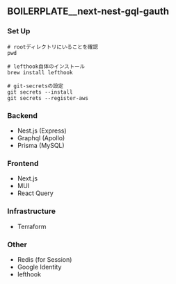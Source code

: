 ## BOILERPLATE__next-nest-gql-gauth

### Set Up

```
# rootディレクトリにいることを確認
pwd

# lefthook自体のインストール
brew install lefthook

# git-secretsの設定
git secrets --install
git secrets --register-aws
```

### Backend

- Nest.js (Express)
- Graphql (Apollo)
- Prisma (MySQL)

### Frontend

- Next.js
- MUI
- React Query

### Infrastructure

- Terraform

### Other

- Redis (for Session)
- Google Identity
- lefthook
